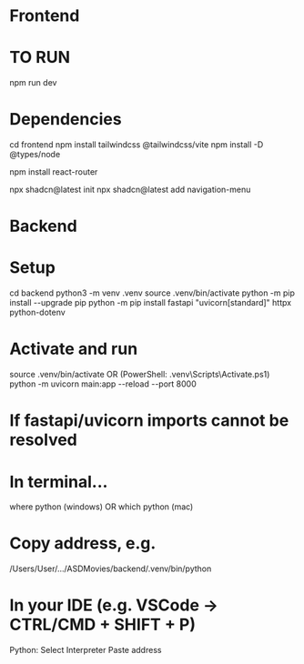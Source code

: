 # Frontend
# TO RUN

npm run dev

# Dependencies

cd frontend
npm install tailwindcss @tailwindcss/vite
npm install -D @types/node

npm install react-router

npx shadcn@latest init
npx shadcn@latest add navigation-menu

# Backend
# Setup

cd backend
python3 -m venv .venv
source .venv/bin/activate
python -m pip install --upgrade pip
python -m pip install fastapi "uvicorn[standard]" httpx python-dotenv

# Activate and run
source .venv/bin/activate                                    OR (PowerShell: .venv\Scripts\Activate.ps1)
python -m uvicorn main:app --reload --port 8000

# If fastapi/uvicorn imports cannot be resolved
# In terminal...
where python (windows) OR
which python (mac)

# Copy address, e.g.
/Users/User/.../ASDMovies/backend/.venv/bin/python

# In your IDE (e.g. VSCode -> CTRL/CMD + SHIFT + P)
Python: Select Interpreter
Paste address